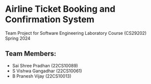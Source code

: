 # Airline Ticket Booking and Confirmation System

Team Project for Software Engineering Laboratory Course (CS29202) Spring 2024

## Team Members:

- Sai Shree Pradhan (22CS10089)
- S Vishwa Gangadhar (22CS10061)
- B Pranesh Vijay (22CS10013)
